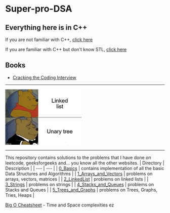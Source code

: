
# Super-pro-DSA

## Everything here is in C++

If you are not familiar with C++, [click here](https://github.com/jwasham/coding-interview-university/blob/main/extras/cheat%20sheets/Cpp_reference.pdf)

If you are familiar with C++ but don't know STL, [click here](https://medium.com/logicalbee/c-stl-algorithms-cheat-sheet-d92f986abe14)

## Books
- [Cracking the Coding Interview](https://www.crackingthecodinginterview.com/)

---

![practice_on_leetcode.jpg](meme.jpg "Instead of looking at this meme, invest your time in practicing on leetcode")

---

This repository contains solutions to the problems that I have done on leetcode, geeksforgeeks and... you know all the other websites.
| Directory | Description |
| ---       | ---         |
| [0_Basics](https://github.com/akormous/super-pro-dsa/tree/master/0_Basics) | contains implementation of all the basic Data Structures and Algorithms |
| [1_Arrays_and_Vectors](https://github.com/akormous/super-pro-dsa/tree/master/1_Arrays_and_Vectors) | problems on arrays, vectors, matrices |
| [2_LinkedList](https://github.com/akormous/super-pro-dsa/tree/master/2_LinkedList) | problems on linked lists |
| [3_Strings](https://github.com/akormous/super-pro-dsa/tree/master/3_Strings) | problems on strings |
| [4_Stacks_and_Queues](https://github.com/akormous/super-pro-dsa/tree/master/4_Stacks_and_Queues) | problems on Stacks and Queues |
| [5_Trees_and_Graphs](https://github.com/akormous/super-pro-dsa/tree/master/5_Trees_and_Graphs) | problems on Trees, Graphs, Tries, Heaps |

[Big O Cheatsheet](https://medium.com/logicalbee/c-stl-algorithms-cheat-sheet-d92f986abe14) - Time and Space complexities ez
